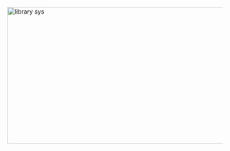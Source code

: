 <img width="602" height="320" alt="library sys" src="https://github.com/user-attachments/assets/20370528-0f79-4545-9da0-53366d836316" />
